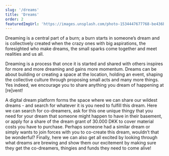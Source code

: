 ```yaml
---
slug: '/dreams'
title: 'Dreams'
order: 2
featuredImgUrl: 'https://images.unsplash.com/photo-1534447677768-be436bb09401?ixid=MnwxMjA3fDB8MHxwaG90by1wYWdlfHx8fGVufDB8fHx8&ixlib=rb-1.2.1&auto=format&fit=crop&w=1971&q=80'
---
```


Dreaming is a central part of a burn; a burn starts in someone’s dream and is collectively created when the crazy ones with big aspirations, the foresighted who make dreams, the small sparks come together and meet realities and us all.

Dreaming is a process that once it is started and shared with others inspires for more and more dreaming and gains more momentum. Dreams can be about building or creating a space at the location, holding an event, shaping the collective culture through proposing small acts and many more things. 
Yes indeed, we encourage you to share anything you dream of happening at [re]vent! 

A digital dream platform forms the space where we can share our wildest dreams - and search for whatever it is you need to fulfill this dream. Here we can search for co-dreamers, ask for this one unique thingy that you need for your dream that someone might happen to have in their basement, or apply for a share of the dream grant of 30.000 DKK to cover material costs you have to purchase. Perhaps someone had a similar dream or simply wants to join forces with you to co-create this dream, wouldn’t that be wonderful? Finally, here we can also get all excited by looking through what dreams are brewing and show them our excitement by making sure they get the co-dreamers, thingies and funds they need to come alive! 

